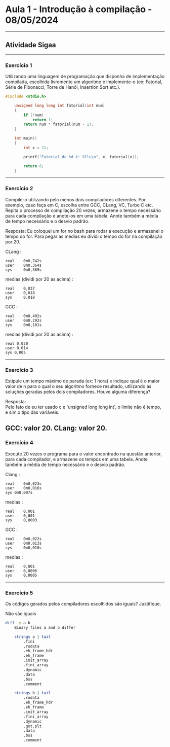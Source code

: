 # Aula 1 - Introdução à compilação - 08/05/2024
---
## Atividade Sigaa
---
### Exercício 1

Utilizando uma linguagem de programação que disponha de implementação compilada, 
escolhida livremente um algoritmo e implemente-o (ex: Fatorial, Série de Fibonacci, 
Torre de Hanói, Insertion Sort etc.).

```C
#include <stdio.h>

    unsigned long long int fatorial(int num)
    {
        if (!num)
            return 1;
        return num * fatorial(num - 1);
    }

    int main()
    {
        int x = 21;

        printf("Fatorial de %d é: %llu\n", x, fatorial(x));

        return 0;
    }
```
---
### Exercício 2

Compile-o utilizando pelo menos dois compiladores diferentes. Por exemplo, 
caso faça em C, escolha entre GCC, CLang, VC, Turbo C etc. Repita o processo de 
compilação 20 vezes, armazene o tempo necessário para cada compilação e anote-os 
em uma tabela. Anote também a média de tempo necessário e o desvio padrão.

Resposta: Eu coloquei um for no bash para rodar a execução e armazenei o tempo do for.
Para pegar as medias eu dividi o tempo do for na compilação por 20.

CLang :

    real	0m0,742s 
    user	0m0,364s
    sys	    0m0,369s

medias (dividi por 20 as acima) :

    real    0,037
    user    0,018
    sys     0,018

GCC :

    real	0m0,402s
    user	0m0,292s
    sys	    0m0,101s

medias (dividi por 20 as acima) :

    real 0,020
    user 0,014
    sys 0,005
---
### Exercício 3
Estipule um tempo máximo de parada (ex: 1 hora) e indique qual é o maior 
valor de n para o qual o seu algoritmo fornece resultado, utilizando as soluções 
geradas pelos dois compiladores. Houve alguma diferença?

Resposta: <br>
Pelo fato de eu ter usado c e 'unsigned long long int', o limite não é tempo, e sim o tipo das variáveis.

GCC: valor 20.
CLang: valor 20.
---
### Exercício 4
Execute 20 vezes o programa para o valor encontrado na questão anterior, 
para cada compilador, e armazene os tempos em uma tabela. Anote também a média 
de tempo necessário e o desvio padrão.

Clang : 

    real	0m0,023s
    user	0m0,016s
    sys	0m0,007s

medias :

    real    0,001
    user    0,001
    sys     0,0003

GCC :

    real	0m0,022s
    user	0m0,013s
    sys	    0m0,010s

medias :

    real    0,001
    user    0,0006
    sys     0,0005
---
### Exercício 5
Os códigos gerados pelos compiladores escolhidos são iguais? Justifique.

Não são iguais

```bash
diff -y a b
    Binary files a and b differ

    strings a | tail
        .fini
        .rodata
        .eh_frame_hdr
        .eh_frame
        .init_array
        .fini_array
        .dynamic
        .data
        .bss
        .comment

    strings b | tail
        .rodata
        .eh_frame_hdr
        .eh_frame
        .init_array
        .fini_array
        .dynamic
        .got.plt
        .data
        .bss
        .comment
```